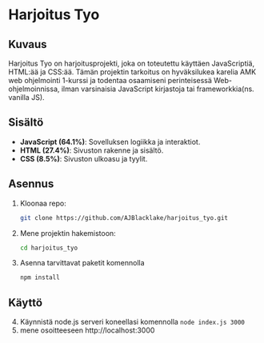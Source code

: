 # Harjoitus Tyo

## Kuvaus
Harjoitus Tyo on harjoitusprojekti, joka on toteutettu käyttäen JavaScriptiä, HTML:ää ja CSS:ää. Tämän projektin tarkoitus on hyväksilukea karelia AMK web ohjelmointi 1-kurssi ja todentaa osaamiseni perinteisessä Web-ohjelmoinnissa, ilman varsinaisia JavaScript kirjastoja tai frameworkkia(ns. vanilla JS).

## Sisältö
- **JavaScript (64.1%)**: Sovelluksen logiikka ja interaktiot.
- **HTML (27.4%)**: Sivuston rakenne ja sisältö.
- **CSS (8.5%)**: Sivuston ulkoasu ja tyylit.

## Asennus
1. Kloonaa repo:
    ```bash
    git clone https://github.com/AJBlacklake/harjoitus_tyo.git
    ```
2. Mene projektin hakemistoon:
    ```bash
    cd harjoitus_tyo
    ```
3. Asenna tarvittavat paketit komennolla
   ```bash
   npm install
   ```

## Käyttö

4. Käynnistä node.js serveri koneellasi komennolla `node index.js 3000`
5. mene osoitteeseen http://localhost:3000

